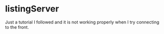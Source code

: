 # listingServer
Just a tutorial I followed and it is not working properly when I try connecting to the front. 
